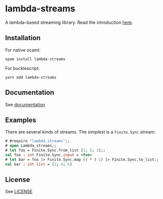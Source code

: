 # lambda-streams

A lambda-based streaming library. Read the introduction [here][1].


## Installation

For native ocaml:

```
opam install lambda-streams
```

For bucklescript:

```
yarn add lambda-streams
```


## Documentation

See [documentation][1]


## Examples

There are several kinds of streams. The simplest is a `Finite.Sync` stream:

```ocaml
# #require "lambda_streams";;
# open Lambda_streams;;
# let foo = Finite.Sync.from_list [1; 2; 3];;
val foo : int Finite.Sync.input = <fun>
# let bar = foo |> Finite.Sync.map (( * ) 2) |> Finite.Sync.to_list;;
val bar : int list = [2; 4; 6]
```


## License

See [LICENSE][2]


[1]: https://risto-stevcev.github.io/lambda-streams/
[2]: https://github.com/Risto-Stevcev/lambda-streams/blob/master/LICENSE

